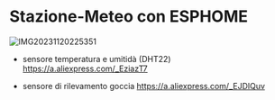 # Stazione-Meteo con ESPHOME

![IMG20231120225351](https://github.com/Lucacastro21/Stazione-Meteo/assets/96845025/e2c42b4b-9362-45a1-a0ac-224c416602b7)


* sensore temperatura e umitidà (DHT22)
  https://a.aliexpress.com/_EziazT7

* sensore di rilevamento goccia
  https://a.aliexpress.com/_EJDlQuv
  
